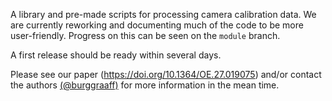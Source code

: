 A library and pre-made scripts for processing camera calibration data. We are currently reworking and documenting much of the code to be more user-friendly. Progress on this can be seen on the `module` branch.

A first release should be ready within several days.

Please see our paper (https://doi.org/10.1364/OE.27.019075) and/or contact the authors [(@burggraaff)](https://github.com/burggraaff) for more information in the mean time.
